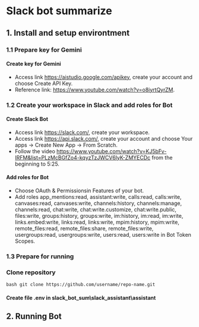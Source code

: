 # Slack bot summarize
## 1. Install and setup environtment 
### 1.1 Prepare key for Gemini
#### Create key for Gemini
- Access link https://aistudio.google.com/apikey, create your account and choose Create API Key.
- Reference link: https://www.youtube.com/watch?v=o8iyrtQyrZM.
### 1.2 Create your workspace in Slack and add roles for Bot
#### Create Slack Bot 
- Access link https://slack.com/, create your workspace.
- Access link https://api.slack.com/, create your account and choose Your apps -> Create New App -> From Scratch.
- Follow the video https://www.youtube.com/watch?v=KJ5bFv-IRFM&list=PLzMcBGfZo4-kqyzTzJWCV6lyK-ZMYECDc from the beginning to 5:25.
#### Add roles for Bot
- Choose OAuth & Permissionsin Features of your bot.
- Add roles app_mentions:read, assistant:write, calls:read, calls:write, canvases:read, canvases:write, channels:history, channels:manage, channels:read, chat:write, chat:write.customize, chat:write.public, files:write, groups:history, groups:write, im:history, im:read, im:write, links.embed:write, links:read, links:write, mpim:history, mpim:write, remote_files:read, remote_files:share, remote_files:write, usergroups:read, usergroups:write, users:read, users:write in Bot Token Scopes.     
### 1.3 Prepare for running 
### Clone repository
```bash git clone https://github.com/username/repo-name.git```
#### Create file .env in slack_bot_sum\slack_assistant\assistant
## 2. Running Bot
